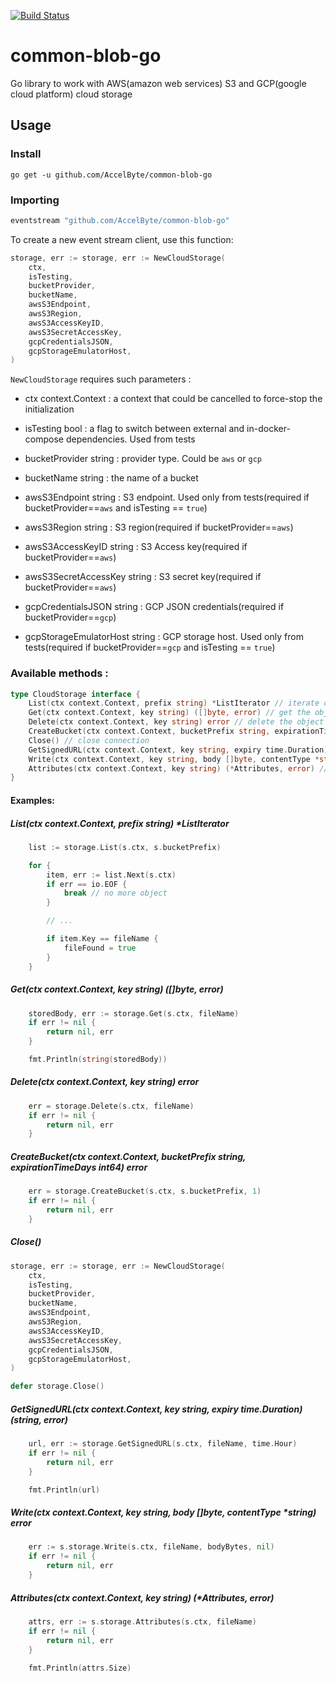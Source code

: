 [![Build Status](https://travis-ci.com/AccelByte/common-blob-go.svg?branch=master)](https://travis-ci.com/AccelByte/common-blob-go)

# common-blob-go
Go library to work with AWS(amazon web services) S3 and GCP(google cloud platform) cloud storage

## Usage

### Install

```
go get -u github.com/AccelByte/common-blob-go
```

### Importing

```go
eventstream "github.com/AccelByte/common-blob-go"
```

To create a new event stream client, use this function:

```go
storage, err := storage, err := NewCloudStorage(
    ctx,
    isTesting,
    bucketProvider,
    bucketName,
    awsS3Endpoint,
    awsS3Region,
    awsS3AccessKeyID,
    awsS3SecretAccessKey,
    gcpCredentialsJSON,
    gcpStorageEmulatorHost,
)
```

``NewCloudStorage`` requires such parameters :
 * ctx context.Context : a context that could be cancelled to force-stop the initialization
 * isTesting bool : a flag to switch between external and in-docker-compose dependencies. Used from tests
 * bucketProvider string : provider type. Could be `aws` or `gcp`
 * bucketName string : the name of a bucket

 * awsS3Endpoint string : S3 endpoint. Used only from tests(required if bucketProvider==`aws` and isTesting == `true`)
 * awsS3Region string : S3 region(required if bucketProvider==`aws`)
 * awsS3AccessKeyID string : S3 Access key(required if bucketProvider==`aws`)
 * awsS3SecretAccessKey string : S3 secret key(required if bucketProvider==`aws`)

 * gcpCredentialsJSON string : GCP JSON credentials(required if bucketProvider==`gcp`)
 * gcpStorageEmulatorHost string : GCP storage host. Used only from tests(required if bucketProvider==`gcp` and isTesting == `true`)

### Available methods :
```go
type CloudStorage interface {
	List(ctx context.Context, prefix string) *ListIterator // iterate over all objects in the folder
	Get(ctx context.Context, key string) ([]byte, error) // get the object by a name
	Delete(ctx context.Context, key string) error // delete the object by a name
	CreateBucket(ctx context.Context, bucketPrefix string, expirationTimeDays int64) error // create a bucket. Used only from tests
	Close() // close connection
	GetSignedURL(ctx context.Context, key string, expiry time.Duration) (string, error) // create signed URL
	Write(ctx context.Context, key string, body []byte, contentType *string) error // write the object a file-name
	Attributes(ctx context.Context, key string) (*Attributes, error) // get object attributes
}
```

#### Examples:

##### List(ctx context.Context, prefix string) *ListIterator
```go
	list := storage.List(s.ctx, s.bucketPrefix)

	for {
		item, err := list.Next(s.ctx)
		if err == io.EOF {
			break // no more object
		}

        // ...

		if item.Key == fileName {
			fileFound = true
		}
	}

```

##### Get(ctx context.Context, key string) ([]byte, error)
```go
	storedBody, err := storage.Get(s.ctx, fileName)
    if err != nil { 
        return nil, err
    }   

    fmt.Println(string(storedBody))
```

##### Delete(ctx context.Context, key string) error
```go
	err = storage.Delete(s.ctx, fileName)
    if err != nil { 
        return nil, err
    }   
```

##### CreateBucket(ctx context.Context, bucketPrefix string, expirationTimeDays int64) error
```go
	err = storage.CreateBucket(s.ctx, s.bucketPrefix, 1)
    if err != nil { 
        return nil, err
    }   
```

##### Close()
```go
storage, err := storage, err := NewCloudStorage(
    ctx,
    isTesting,
    bucketProvider,
    bucketName,
    awsS3Endpoint,
    awsS3Region,
    awsS3AccessKeyID,
    awsS3SecretAccessKey,
    gcpCredentialsJSON,
    gcpStorageEmulatorHost,
)

defer storage.Close()
```

##### GetSignedURL(ctx context.Context, key string, expiry time.Duration) (string, error)
```go
	url, err := storage.GetSignedURL(s.ctx, fileName, time.Hour)
    if err != nil { 
        return nil, err
    }   

    fmt.Println(url)
```

##### Write(ctx context.Context, key string, body []byte, contentType *string) error
```go
	err := s.storage.Write(s.ctx, fileName, bodyBytes, nil)
    if err != nil { 
        return nil, err
    }   
```

##### Attributes(ctx context.Context, key string) (*Attributes, error)
```go
	attrs, err := s.storage.Attributes(s.ctx, fileName)
    if err != nil { 
        return nil, err
    }   
    
    fmt.Println(attrs.Size)
```